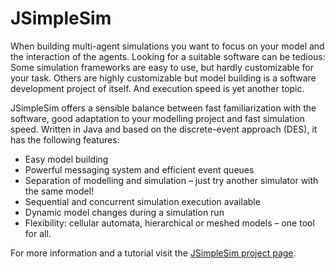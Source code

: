 # JSimpleSim
When building multi-agent simulations you want to focus on your model and the interaction of the agents. Looking for a suitable software can be tedious: Some simulation frameworks are easy to use, but hardly customizable for your task. Others are highly customizable but model building is a software development project of itself. And execution speed is yet another topic.

JSimpleSim offers a sensible balance between fast familiarization with the software, good adaptation to your modelling project and fast simulation speed. Written in Java and based on the discrete-event approach (DES), it has the following features:

- Easy model building
- Powerful messaging system and efficient event queues
- Separation of modelling and simulation – just try another simulator with the same model!
- Sequential and concurrent simulation execution available
- Dynamic model changes during a simulation run
- Flexibility: cellular automata, hierarchical or meshed models – one tool for all. 

For more information and a tutorial visit the [JSimpleSim project page](https://jsimplesim.org/).
